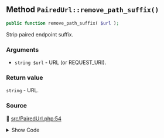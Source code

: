 ## Method `PairedUrl::remove_path_suffix()`

```php
public function remove_path_suffix( $url );
```

Strip paired endpoint suffix.

### Arguments

* `string $url` - URL (or REQUEST_URI).

### Return value

`string` - URL.

### Source

:link: [src/PairedUrl.php:54](/src/PairedUrl.php#L54-L63)

<details>
<summary>Show Code</summary>

```php
public function remove_path_suffix( $url ) {
	return preg_replace(
		sprintf(
			':/%s(?=/?(\?|#|$)):',
			preg_quote( amp_get_slug(), ':' )
		),
		'',
		$url
	);
}
```

</details>
